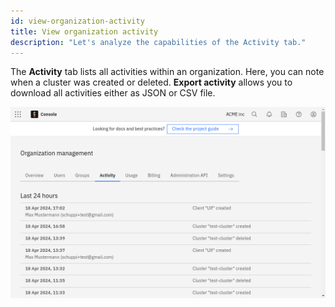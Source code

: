 ```yaml
---
id: view-organization-activity
title: View organization activity
description: "Let's analyze the capabilities of the Activity tab."
---
```


The **Activity** tab lists all activities within an organization. Here, you can note when a cluster was created or deleted.
**Export activity** allows you to download all activities either as JSON or CSV file.

![activity-view](./img/activity-view.png)
